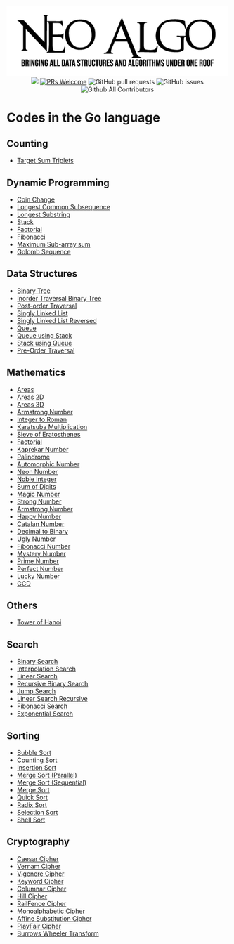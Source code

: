<p align="center">
    <img src="../img/neo_algo.png"><br>
    <img src="https://img.shields.io/github/license/tesseractcoding/neoalgo?style=flat">
    <a href="http://makeapullrequest.com" target="_blank"><img src="https://img.shields.io/badge/PRs-welcome-brightgreen.svg?style=flat" alt="PRs Welcome"></a>
    <img alt="GitHub pull requests" src="https://img.shields.io/github/issues-pr/tesseractcoding/neoalgo">
    <img alt="GitHub issues" src="https://img.shields.io/github/issues/tesseractcoding/neoalgo">
    <img alt="Github All Contributors" src="https://img.shields.io/github/all-contributors/tesseractcoding/neoalgo">
</p>

# Codes in the Go language
## Counting
- [Target Sum Triplets](cp/target_sum_triplets)

## Dynamic Programming
- [Coin Change](dp/coin_change)
- [Longest Common Subsequence](dp/longest_common_subsequence)
- [Longest Substring](dp/longest_substring)
- [Stack](dp/stack)
- [Factorial](dp/factorial)
- [Fibonacci](dp/fibonacci)
- [Maximum Sub-array sum](dp/Max_SubArray_Sum)
- [Golomb Sequence](dp/golomb_sequence)

## Data Structures
- [Binary Tree](ds/binary_tree)
- [Inorder Traversal Binary Tree](ds/binary_tree/inorder_traversal_binary_tree)
- [Post-order Traversal](ds/binary_tree/post_order_traversal)
- [Singly Linked List](ds/linked_list/singly_linked_list)
- [Singly Linked List Reversed](ds/linked_list/singly_linked_list_reversed)
- [Queue](ds/queue)
- [Queue using Stack](ds/queue/queue_using_stack)
- [Stack using Queue](ds/stack/stack_using_queue)
- [Pre-Order Traversal](ds/binary_tree/pre_order_traversal)

## Mathematics
- [Areas](math/areas)
- [Areas 2D](math/areas/2D)
- [Areas 3D](math/areas/3D)
- [Armstrong Number](math/armstrong_number)
- [Integer to Roman](math/integer_to_roman)
- [Karatsuba Multiplication](math/karatsuba_multiplication)
- [Sieve of Eratosthenes](math/sieve_of_eratosthenes)
- [Factorial](math/factorial)
- [Kaprekar Number](math/Kaprekar_Number/kaprekarnumber.go)
- [Palindrome](math/palindrome)
- [Automorphic Number](math/Automorphic_Number/automorphicnumber.go)
- [Neon Number](math/Neon_Number)
- [Noble Integer](math/Noble_Integer)
- [Sum of Digits](math/Sum_of_digits)
- [Magic Number](math/Magic_Number.go)
- [Strong Number](math/Strong_Number)
- [Armstrong Number](math/Armstrong_Number)
- [Happy Number](math/Happy_Number)
- [Catalan Number](math/Catalan_Number)
- [Decimal to Binary](math/Decimal_to_Binary)
- [Ugly Number](math/Ugly_Number)
- [Fibonacci Number](math/Fibonacci)
- [Mystery Number](math/Mystery_Number)
- [Prime Number](math/Prime_Number)
- [Perfect Number](math/Perfect_Number)
- [Lucky Number](math/Lucky_Number)
- [GCD](math/GCD)

## Others
- [Tower of Hanoi](other/tower_of_hanoi)

## Search
- [Binary Search](search/binary_search)
- [Interpolation Search](search/interpolation_search)
- [Linear Search](search/linear_search)
- [Recursive Binary Search](search/Binary_Recursive_Search)
- [Jump Search](search/Jump_Search)
- [Linear Search Recursive](search/linear_search_recursive)
- [Fibonacci Search](search/Fibonacci_search)
- [Exponential Search](search/exponential_search)

## Sorting
- [Bubble Sort](sort/bubble_sort)
- [Counting Sort](sort/counting_sort)
- [Insertion Sort](sort/insertion_sort)
- [Merge Sort (Parallel)](sort/merge_parallel_sort)
- [Merge Sort (Sequential)](sort/merge_sequential_sort)
- [Merge Sort](sort/merge_sort)
- [Quick Sort](sort/quick_sort)
- [Radix Sort](sort/radix_sort)
- [Selection Sort](sort/selection_sort)
- [Shell Sort](sort/shell_sort)

## Cryptography
- [Caesar Cipher](cryptography/Caesar_Cipher)
- [Vernam Cipher](cryptography/Vernam_Cipher)
- [Vigenere Cipher](cryptography/Vigenere_Cipher)
- [Keyword Cipher](cryptography/Keyword_Cipher)
- [Columnar Cipher](cryptography/Columnar_Cipher)
- [Hill Cipher](cryptography/Hill_Cipher)
- [RailFence Cipher](cryptography/RailFence_Cipher) 
- [Monoalphabetic Cipher](cryptography/Monoalphabetic_Cipher)
- [Affine Substitution Cipher](cryptography/Affine_Substitution_Cipher)
- [PlayFair Cipher](cryptography/PlayFair_Cipher)
- [Burrows Wheeler Transform](cryptography/Burrows_Wheeler_Transform)

